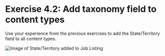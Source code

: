 # Exercise 4.2: Add taxonomy field to content types

Use your experience from the previous exercises to add the State/Territory field to all content types.

![Image of State/Territory added to Job Listing](../.gitbook/assets/78%20%281%29.png)
